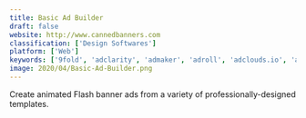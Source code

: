 ```yaml
---
title: Basic Ad Builder
draft: false 
website: http://www.cannedbanners.com
classification: ['Design Softwares']
platform: ['Web']
keywords: ['9fold', 'adclarity', 'admaker', 'adroll', 'adclouds.io', 'adpiler', 'bannereasy', 'bannersnack', 'bannerwise', 'convertize', 'digiday', 'engauge_ab', 'google_analytics', 'hype', 'legend', 'madyourself', 'microsoft_advertising', 'mixeek', 'quantcast', 'rapise', 'tinyanim', 'website_worth_calculator']
image: 2020/04/Basic-Ad-Builder.png
---
```

Create animated Flash banner ads from a variety of professionally-designed templates.